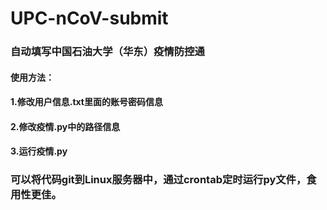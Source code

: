 # UPC-nCoV-submit
### 自动填写中国石油大学（华东）疫情防控通
#### 使用方法：
#### 1.修改用户信息.txt里面的账号密码信息
#### 2.修改疫情.py中的路径信息
#### 3.运行疫情.py
### 可以将代码git到Linux服务器中，通过crontab定时运行py文件，食用性更佳。
